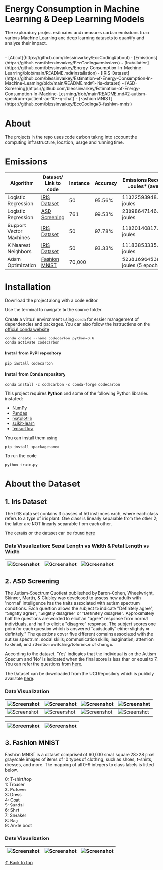 # Energy Consumption in Machine Learning & Deep Learning Models 

The exploratory project estimates and measures carbon emissions from various Machine Learning and deep learning datasets to quantify and analyze their impact.

<br/>
- [About](https://github.com/blessinvarkey/EcoCoding#about)
- [Emissions](https://github.com/blessinvarkey/EcoCoding#emissions)
- [Installation](https://github.com/blessinvarkey/Energy-Consumption-In-Machine-Learning/blob/main/README.md#installation)
- [IRIS-Dataset](https://github.com/blessinvarkey/Estimation-of-Energy-Consumption-In-Machine-Learning/blob/main/README.md#1-iris-dataset)
- [ASD-Screening](https://github.com/blessinvarkey/Estimation-of-Energy-Consumption-In-Machine-Learning/blob/main/README.md#2-autism-spectrum-quotient-aq-10--q-chat)
- [Fashion MNIST](https://github.com/blessinvarkey/EcoCoding#3-fashion-mnist)

# About 

The projects in the repo uses code carbon taking into account the computing infrastructure, location, usage and running time.

# Emissions


| Algorithm | Dataset/ Link to code | Instance | Accuracy| Emissions Recorded in Joules* (average) |Emissions Recorded in kg* (average) |
| ------------- |------------- | ------------- | ------------- | ------------- | ------------- |
|Logistic Regression | [IRIS Dataset](https://github.com/blessinvarkey/EcoCoding/blob/main/iris-dataset/train.py)|50 | 95.56%|11322593948.720951 joules|1.2598084791716727e-07 kg |
| Logistic Regression | [ASD Screening](https://github.com/blessinvarkey/EcoCoding/blob/main/asd-dataset/train.py)  | 761  | 99.53% | 23098647146.30177 joules | 2.570071104209542e-07 kg | 
|Support Vector Machines | [IRIS Dataset](https://github.com/blessinvarkey/EcoCoding/blob/main/iris-dataset/train.py)| 50 | 97.78%|11020140817.496267 joules|1.226156029830599e-07 kg|
|K Nearest Neighbors | [IRIS Dataset](https://github.com/blessinvarkey/EcoCoding/blob/main/iris-dataset/train.py)| 50 | 93.33%|11183853335.19536 joules|1.2443715040300566e-07 kg |
| Adam Optimization | [Fashion MNIST](https://github.com/blessinvarkey/EcoCoding/blob/main/fashion-mnist/train.py)  | 70,000 | |52381696453822.83 joules (5 epochs)| |  

# Installation

Download the project along with a code editor.

Use the terminal to navigate to the source folder. 

Create a virtual environment using `conda` for easier management of dependencies and packages. You can also follow the instructions on the [official conda website](https://docs.conda.io/projects/conda/en/latest/user-guide/install/)

```
conda create --name codecarbon python=3.6
conda activate codecarbon
```

#### Install from PyPI repository
```
pip install codecarbon
```

#### Install from Conda repository

```
conda install -c codecarbon -c conda-forge codecarbon
```

This project requires **Python** and some of the following Python libraries installed:

- [NumPy](http://www.numpy.org/)
- [Pandas](http://pandas.pydata.org/)
- [matplotlib](http://matplotlib.org/)
- [scikit-learn](http://scikit-learn.org/stable/)
- [tensorflow](https://www.tensorflow.org)

You can install them using 

```
pip install <packagename>
```

To run the code
```
python train.py
```

# About the Dataset 

## 1. Iris Dataset
The IRIS data set contains 3 classes of 50 instances each, where each class refers to a type of iris plant. One class is linearly separable from the other 2; the latter are NOT linearly separable from each other. 

The details on the dataset can be found [here](https://archive.ics.uci.edu/ml/datasets/iris)


### Data Visualization: Sepal Length vs Width & Petal Length vs Width
|![Screenshot](images/Figure_1.png)|![Screenshot](images/Figure_2.png)|![Screenshot](images/Figure_3.png)|
| ------------- | ------------- |------------- |



## 2. ASD Screening
The Autism-Spectrum Quotient publisehed by Baron-Cohen, Wheelwright, Skinner, Martin, & Clubley was developed to assess how adults with 'normal' intelligence has the traits associated with autism spectrum conditions. Each question allows the subject to indicate "Definitely agree", "Slightly agree", "Slightly disagree" or "Definitely disagree". Approximately half the questions are worded to elicit an "agree" response from normal individuals, and half to elicit a "disagree" response. The subject scores one point for each question which is answered "autistically" either slightly or definitely." The questions cover five different domains associated with the autism spectrum: social skills; communication skills; imagination; attention to detail; and attention switching/tolerance of change.

According to the dataset, 'Yes' indicates that the individual is on the Autism Spectum and 'No' is indicated when the final score is less than or equal to 7. You can refer the questions from [here](https://www.nice.org.uk/guidance/cg142/resources/autism-spectrum-quotient-aq10-test-pdf-186582493).

The Dataset can be downloaded from the UCI Repository which is publicly available [here](https://archive.ics.uci.edu/ml/datasets/Autism+Screening+Adult). 

### Data Visualization
|![Screenshot](images/asd_dataset/Figure_1.png)|![Screenshot](images/asd_dataset/Figure_2.png)|![Screenshot](images/asd_dataset/Figure_3.png)|![Screenshot](images/asd_dataset/Figure_4.png)|
| ------------- | ------------- |------------- | ------------- | 
|![Screenshot](images/asd_dataset/Figure_5.png)|![Screenshot](images/asd_dataset/Figure_6.png)|![Screenshot](images/asd_dataset/Figure_7.png)|![Screenshot](images/asd_dataset/Figure_9.png)|

|![Screenshot](images/asd_dataset/Figure_10.png)|![Screenshot](images/asd_dataset/Figure_11.png)|
| ------------- |------------- | 


## 3. Fashion MNIST
Fashion MNIST is a dataset comprised of 60,000 small square 28×28 pixel grayscale images of items of 10 types of clothing, such as shoes, t-shirts, dresses, and more. The mapping of all 0-9 integers to class labels is listed below.

0: T-shirt/top  
1: Trouser  
2: Pullover   
3: Dress   
4: Coat   
5: Sandal   
6: Shirt   
7: Sneaker   
8: Bag   
9: Ankle boot    

### Data Visualization
|![Screenshot](images/f1.png)|![Screenshot](images/f2.png)|![Screenshot](images/f3.png)|
|--|--|--|
 

[↑ Back to top](https://github.com/blessinvarkey/EcoCoding#energy-consumption-in-machine-learning--deep-learning-models)
